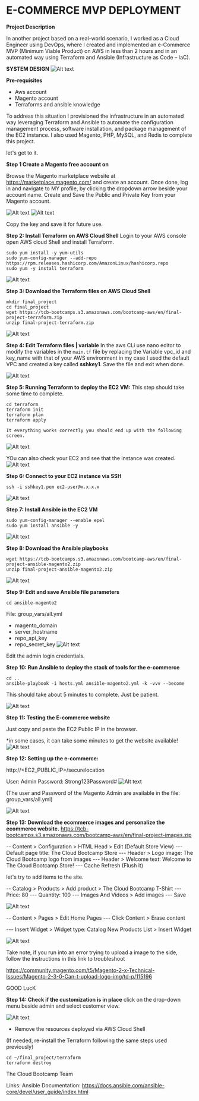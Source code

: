 

# E-COMMERCE MVP DEPLOYMENT

**Project Description**

In another project based on a real-world scenario, I worked as a Cloud Engineer using DevOps, where I created and implemented an e-Commerce MVP (Minimum Viable Product) on AWS in less than 2 hours and in an automated way using Terraform and Ansible (Infrastructure as Code – IaC).

**SYSTEM DESIGN**
![Alt text](<Images/e-commerce achitecture.png>)

**Pre-requisites**
- Aws account 
- Magento account 
- Terraforms and ansible knowledge

To address this situation I provisioned the infrastructure in an automated way leveraging Terraform and Ansible to automate the configuration management process, software installation, and package management of the EC2 instance. I also used Magento, PHP, MySQL, and Redis to complete this project.

let's get to it. 


**Step 1 Create a Magento free account on**

Browse the Magento marketplace website at https://marketplace.magento.com/ and create an account. Once done, log in and navigate to MY profile, by clicking the dropdown arrow beside your account name. Create and Save the Public and Private Key from your Magento account.

![Alt text](<Images/magento key creation.png>)
![Alt text](<Images/My Access Keys.png>)

Copy the key and save it for future use.


**Step 2: Install Terraform on AWS Cloud Shell**
Login to your AWS console open AWS cloud Shell and install Terraform. 

```console
sudo yum install -y yum-utils
sudo yum-config-manager --add-repo https://rpm.releases.hashicorp.com/AmazonLinux/hashicorp.repo
sudo yum -y install terraform
```
![Alt text](<Images/terraform installed.png>)

**Step 3: Download the Terraform files on AWS Cloud Shell**

```console
mkdir final_project
cd final_project
wget https://tcb-bootcamps.s3.amazonaws.com/bootcamp-aws/en/final-project-terraform.zip
unzip final-project-terraform.zip
```
![Alt text](<Images/terraform final project file.png>)


**Step 4: Edit Terraform files | variable**
In the aws CLi use nano editor to modify the variables in the `main.tf` file by replacing the Variable vpc_id and key_name with that of your AWS environment in my case I used the default VPC and created a key called **sshkey1**. Save the file and exit when done.

![Alt text](Images/main.tf.png)

**Step 5: Running Terraform to deploy the EC2 VM:**
This step should take some time to complete. 

```console
cd terraform
terraform init
terraform plan
terraform apply

It everything works correctly you should end up with the following screen.
```
![Alt text](<Images/created resources.png>)

YOu can also check your EC2 and see that the instance was created.
![Alt text](<Images/instance running.png>)

**Step 6: Connect to your EC2 instance via SSH**
```console
ssh -i sshkey1.pem ec2-user@x.x.x.x
```

![Alt text](Images/ssh.png)

**Step 7: Install Ansible in the EC2 VM**

```console
sudo yum-config-manager --enable epel
sudo yum install ansible -y
```
![Alt text](<Images/ansible installed.png>)

**Step 8: Download the Ansible playbooks**
```console
wget https://tcb-bootcamps.s3.amazonaws.com/bootcamp-aws/en/final-project-ansible-magento2.zip
unzip final-project-ansible-magento2.zip
```
![Alt text](<Images/installing ansible play book.png>)

**Step 9: Edit and save Ansible file parameters**
```console
cd ansible-magento2
```

File: group_vars/all.yml

* magento_domain
* server_hostname
* repo_api_key
* repo_secret_key
![Alt text](<Images/editing the all.yml file.png>)

Edit the admin login credentials.

**Step 10: Run Ansible to deploy the stack of tools for the e-commerce**

```console
cd ..
ansible-playbook -i hosts.yml ansible-magento2.yml -k -vvv --become
```
This should take about 5 minutes to complete. Just be patient.

![Alt text](<Images/play success.png>)

**Step 11: Testing the E-commerce website**

Just copy and paste the EC2 Public IP in the browser.

*in some cases, it can take some minutes to get the website available!
![Alt text](<Images/page okay.png>)

**Step 12: Setting up the e-commerce:**

http://<EC2_PUBLIC_IP>/securelocation

User: Admin
Password: Strong123Password#
![Alt text](<Images/2023-09-20 15_36_30-Magento Admin.png>)

(The user and Password of the Magento Admin are available in the file: group_vars/all.yml)

![Alt text](Images/adminloginpage.png)

**Step 13: Download the ecommerce images and personalize the ecommerce website.**
https://tcb-bootcamps.s3.amazonaws.com/bootcamp-aws/en/final-project-images.zip 

-- Content > Configuration > HTML Head > Edit (Default Store View)
--- Default page title: The Cloud Bootcamp Store
--- Header > Logo image: The Cloud Bootcamp logo from images
--- Header > Welcome text: Welcome to The Cloud Bootcamp Store!
--- Cache Refresh (Flush it)


let's try to add items to the site.

-- Catalog > Products > Add product > The Cloud Bootcamp T-Shirt
--- Price: 80
--- Quantity: 100
--- Images And Videos > Add images
--- Save

![Alt text](<Images/add image.png>)

-- Content > Pages > Edit Home Pages
--- Click Content > Erase content

--- Insert Widget > Widget type: Catalog New Products List > Insert Widget

![Alt text](<Images/add widget.png>)


Take note, if you run into an error trying to upload a image to the side, follow the instructions in this link to troubleshoot

https://community.magento.com/t5/Magento-2-x-Technical-Issues/Magento-2-3-0-Can-t-upload-logo-img/td-p/115196

GOOD LucK 

**Step 14: Check if the customization is in place**
click on the drop-down menu beside admin and select customer view. 

![Alt text](<Images/final home page.png>)


- Remove the resources deployed via AWS Cloud Shell

(If needed, re-install the Terraform following the same steps used previously)

```console
cd ~/final_project/terraform
terraform destroy
```


The Cloud Bootcamp Team


Links:
Ansible Documentation: https://docs.ansible.com/ansible-core/devel/user_guide/index.html 
